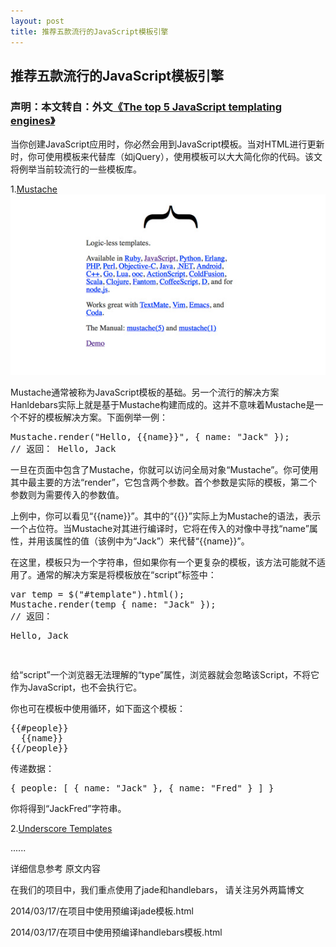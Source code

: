 ```yaml
---
layout: post
title: 推荐五款流行的JavaScript模板引擎
---
```


## 推荐五款流行的JavaScript模板引擎
### 声明：本文转自：外文[《The top 5 JavaScript templating engines》][1]

当你创建JavaScript应用时，你必然会用到JavaScript模板。当对HTML进行更新时，你可使用模板来代替库（如jQuery），使用模板可以大大简化你的代码。该文将例举当前较流行的一些模板库。

1.[Mustache][2]
![mustache](/images/2014-03-16-web-templates-mustache.jpg)

Mustache通常被称为JavaScript模板的基础。另一个流行的解决方案Hanldebars实际上就是基于Mustache构建而成的。这并不意味着Mustache是一个不好的模板解决方案。下面例举一例：

<pre class="brush: js">
Mustache.render("Hello, {{name}}", { name: "Jack" });
// 返回： Hello, Jack
</pre>

一旦在页面中包含了Mustache，你就可以访问全局对象“Mustache”。你可使用其中最主要的方法“render”，它包含两个参数。首个参数是实际的模板，第二个参数则为需要传入的参数值。

上例中，你可以看见“{{name}}”。其中的“{{}}”实际上为Mustache的语法，表示一个占位符。当Mustache对其进行编译时，它将在传入的对像中寻找“name”属性，并用该属性的值（该例中为“Jack”）来代替“{{name}}”。

在这里，模板只为一个字符串，但如果你有一个更复杂的模板，该方法可能就不适用了。通常的解决方案是将模板放在“script”标签中：

<pre class="brush: js">
var temp = $("#template").html();
Mustache.render(temp { name: "Jack" });
// 返回： <p>Hello, Jack</p>
</pre>
给“script”一个浏览器无法理解的“type”属性，浏览器就会忽略该Script，不将它作为JavaScript，也不会执行它。

你也可在模板中使用循环，如下面这个模板：
<pre class="brush: js">
{{#people}}
  {{name}}
{{/people}}
</pre>
传递数据：
<pre class="brush: js">
{ people: [ { name: "Jack" }, { name: "Fred" } ] }
</pre>
你将得到“JackFred”字符串。

2.[Underscore Templates][3]

......

详细信息参考 原文内容

在我们的项目中，我们重点使用了jade和handlebars， 请关注另外两篇博文

2014/03/17/在项目中使用预编译jade模板.html

2014/03/17/在项目中使用预编译handlebars模板.html



[1]:http://www.creativebloq.com/web-design/templating-engines-9134396
[2]:https://github.com/janl/mustache.js
[3]:http://underscorejs.org/

